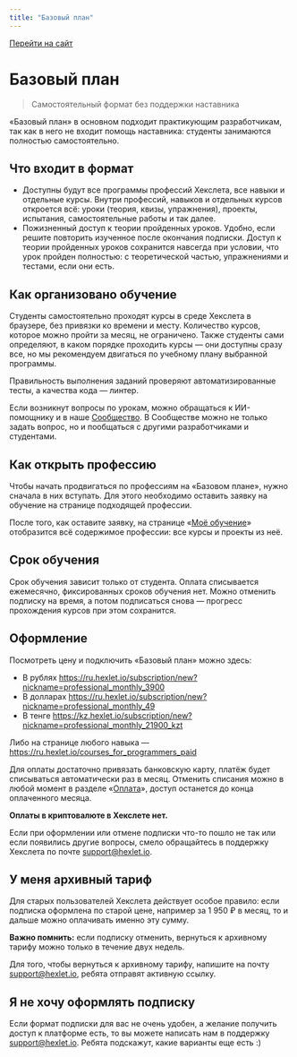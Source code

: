 ```yaml
---
title: "Базовый план"
---
```


[Перейти на сайт](https://ru.hexlet.io)

# Базовый план

> Самостоятельный формат без поддержки наставника

«Базовый план» в основном подходит практикующим разработчикам, так как в него не входит помощь наставника: студенты занимаются полностью самостоятельно.

## Что входит в формат

- Доступны будут все программы профессий Хекслета, все навыки и отдельные курсы. Внутри профессий, навыков и отдельных курсов откроется всё: уроки (теория, квизы, упражнения), проекты, испытания, самостоятельные работы и так далее.
- Пожизненный доступ к теории пройденных уроков. Удобно, если решите повторить изученное после окончания подписки. Доступ к теории пройденных уроков сохранится навсегда при условии, что урок пройден полностью: с теоретической частью, упражнениями и тестами, если они есть.

## Как организовано обучение

Студенты самостоятельно проходят курсы в среде Хекслета в браузере, без привязки ко времени и месту. Количество курсов, которое можно пройти за месяц, не ограничено. Также студенты сами определяют, в каком порядке проходить курсы — они доступны сразу все, но мы рекомендуем двигаться по учебному плану выбранной программы.

Правильность выполнения заданий проверяют автоматизированные тесты, а качества кода — линтер.

Если возникнут вопросы по урокам, можно обращаться к ИИ-помощнику и в наше [Сообщество](https://hexlet.github.io/community-and-media/telegram-soobshchestvo-heksleta). В Сообществе можно не только задать вопрос, но и пообщаться с другими разработчиками и студентами.

## Как открыть профессию

Чтобы начать продвигаться по профессиям на «Базовом плане», нужно сначала в них вступать. Для этого необходимо оставить заявку на обучение на странице подходящей профессии.

После того, как оставите заявку, на странице «[Моё обучение](https://ru.hexlet.io/my)» отобразится всё содержимое профессии: все курсы и проекты из неё.

## Срок обучения

Срок обучения зависит только от студента. Оплата списывается ежемесячно, фиксированных сроков обучения нет. Можно отменить подписку на время, а потом подписаться снова — прогресс прохождения курсов при этом сохранится.

## Оформление

Посмотреть цену и подключить «Базовый план» можно здесь:

- В рублях https://ru.hexlet.io/subscription/new?nickname=professional_monthly_3900
- В долларах https://ru.hexlet.io/subscription/new?nickname=professional_monthly_49
- В тенге https://kz.hexlet.io/subscription/new?nickname=professional_monthly_21900_kzt

Либо на странице любого навыка — https://ru.hexlet.io/courses_for_programmers_paid

Для оплаты достаточно привязать банковскую карту, платёж будет списываться автоматически раз в месяц. Отменить списания можно в любой момент в разделе «[Оплата](https://ru.hexlet.io/account/subscription)», доступ останется до конца оплаченного месяца.

**Оплаты в криптовалюте в Хекслете нет.**

Если при оформлении или отмене подписки что-то пошло не так или если появились другие вопросы, смело обращайтесь в поддержку Хекслета по почте support@hexlet.io.

## У меня архивный тариф

Для старых пользователей Хекслета действует особое правило: если подписка оформлена по старой цене, например за 1 950 ₽ в месяц, то и дальше можно оплачивать именно эту сумму.

**Важно помнить:** если подписку отменить, вернуться к архивному тарифу можно только в течение двух недель.

Для того, чтобы вернуться к архивному тарифу, напишите на почту support@hexlet.io, ребята отправят активную ссылку.

## Я не хочу оформлять подписку

Если формат подписки для вас не очень удобен, а желание получить доступ к платформе есть, то вы можете написать нам в поддержку support@hexlet.io. Ребята подскажут, какие варианты еще есть :)
